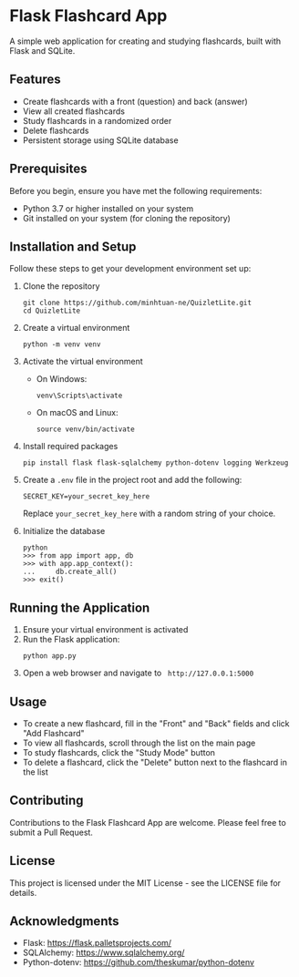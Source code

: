 # Flask Flashcard App

A simple web application for creating and studying flashcards, built with Flask and SQLite.

## Features

- Create flashcards with a front (question) and back (answer)
- View all created flashcards
- Study flashcards in a randomized order
- Delete flashcards
- Persistent storage using SQLite database

## Prerequisites

Before you begin, ensure you have met the following requirements:

- Python 3.7 or higher installed on your system
- Git installed on your system (for cloning the repository)

## Installation and Setup

Follow these steps to get your development environment set up:

1. Clone the repository
   ```
   git clone https://github.com/minhtuan-ne/QuizletLite.git
   cd QuizletLite
   ```

2. Create a virtual environment
   ```
   python -m venv venv
   ```

3. Activate the virtual environment
   - On Windows:
     ```
     venv\Scripts\activate
     ```
   - On macOS and Linux:
     ```
     source venv/bin/activate
     ```

4. Install required packages
   ```
   pip install flask flask-sqlalchemy python-dotenv logging Werkzeug
   ```

5. Create a `.env` file in the project root and add the following:
   ```
   SECRET_KEY=your_secret_key_here
   ```
   Replace `your_secret_key_here` with a random string of your choice.

6. Initialize the database
   ```
   python
   >>> from app import app, db
   >>> with app.app_context():
   ...     db.create_all()
   >>> exit()
   ```

## Running the Application

1. Ensure your virtual environment is activated
2. Run the Flask application:
   ```
   python app.py
   ```
3. Open a web browser and navigate to ` http://127.0.0.1:5000`

## Usage

- To create a new flashcard, fill in the "Front" and "Back" fields and click "Add Flashcard"
- To view all flashcards, scroll through the list on the main page
- To study flashcards, click the "Study Mode" button
- To delete a flashcard, click the "Delete" button next to the flashcard in the list

## Contributing

Contributions to the Flask Flashcard App are welcome. Please feel free to submit a Pull Request.

## License

This project is licensed under the MIT License - see the LICENSE file for details.

## Acknowledgments

- Flask: https://flask.palletsprojects.com/
- SQLAlchemy: https://www.sqlalchemy.org/
- Python-dotenv: https://github.com/theskumar/python-dotenv